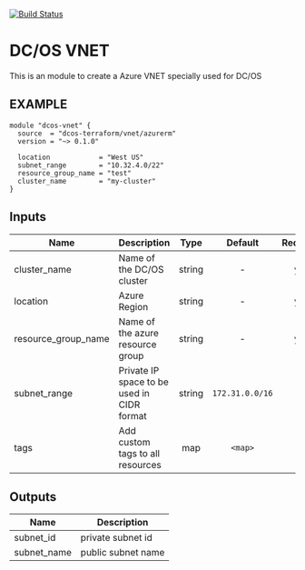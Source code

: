 [![Build Status](https://jenkins-terraform.mesosphere.com/service/dcos-terraform-jenkins/job/dcos-terraform/job/terraform-azurerm-vnet/job/master/badge/icon)](https://jenkins-terraform.mesosphere.com/service/dcos-terraform-jenkins/job/dcos-terraform/job/terraform-azurerm-vnet/job/master/)

DC/OS VNET
==========
This is an module to create a Azure VNET specially used for DC/OS

EXAMPLE
-------

```hcl
module "dcos-vnet" {
  source  = "dcos-terraform/vnet/azurerm"
  version = "~> 0.1.0"

  location            = "West US"
  subnet_range        = "10.32.4.0/22"
  resource_group_name = "test"
  cluster_name        = "my-cluster"
}
```


## Inputs

| Name | Description | Type | Default | Required |
|------|-------------|:----:|:-----:|:-----:|
| cluster_name | Name of the DC/OS cluster | string | - | yes |
| location | Azure Region | string | - | yes |
| resource_group_name | Name of the azure resource group | string | - | yes |
| subnet_range | Private IP space to be used in CIDR format | string | `172.31.0.0/16` | no |
| tags | Add custom tags to all resources | map | `<map>` | no |

## Outputs

| Name | Description |
|------|-------------|
| subnet_id | private subnet id |
| subnet_name | public subnet name |


